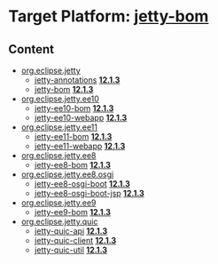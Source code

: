 # Target Platform: [jetty-bom](https://raw.githubusercontent.com/eclipse-orbit/orbit-simrel/main/maven-jetty/tp/other/MavenJettySupplement.target)

## Content
 - [org.eclipse.jetty](https://repo.maven.apache.org/maven2/org/eclipse/jetty/)
    - [jetty-annotations](https://repo.maven.apache.org/maven2/org/eclipse/jetty/jetty-annotations/) **[12.1.3](https://repo.maven.apache.org/maven2/org/eclipse/jetty/jetty-annotations/12.1.3)**
    - [jetty-bom](https://repo.maven.apache.org/maven2/org/eclipse/jetty/jetty-bom/) **[12.1.3](https://repo.maven.apache.org/maven2/org/eclipse/jetty/jetty-bom/12.1.3)**
 - [org.eclipse.jetty.ee10](https://repo.maven.apache.org/maven2/org/eclipse/jetty/ee10/)
    - [jetty-ee10-bom](https://repo.maven.apache.org/maven2/org/eclipse/jetty/ee10/jetty-ee10-bom/) **[12.1.3](https://repo.maven.apache.org/maven2/org/eclipse/jetty/ee10/jetty-ee10-bom/12.1.3)**
    - [jetty-ee10-webapp](https://repo.maven.apache.org/maven2/org/eclipse/jetty/ee10/jetty-ee10-webapp/) **[12.1.3](https://repo.maven.apache.org/maven2/org/eclipse/jetty/ee10/jetty-ee10-webapp/12.1.3)**
 - [org.eclipse.jetty.ee11](https://repo.maven.apache.org/maven2/org/eclipse/jetty/ee11/)
    - [jetty-ee11-bom](https://repo.maven.apache.org/maven2/org/eclipse/jetty/ee11/jetty-ee11-bom/) **[12.1.3](https://repo.maven.apache.org/maven2/org/eclipse/jetty/ee11/jetty-ee11-bom/12.1.3)**
    - [jetty-ee11-webapp](https://repo.maven.apache.org/maven2/org/eclipse/jetty/ee11/jetty-ee11-webapp/) **[12.1.3](https://repo.maven.apache.org/maven2/org/eclipse/jetty/ee11/jetty-ee11-webapp/12.1.3)**
 - [org.eclipse.jetty.ee8](https://repo.maven.apache.org/maven2/org/eclipse/jetty/ee8/)
    - [jetty-ee8-bom](https://repo.maven.apache.org/maven2/org/eclipse/jetty/ee8/jetty-ee8-bom/) **[12.1.3](https://repo.maven.apache.org/maven2/org/eclipse/jetty/ee8/jetty-ee8-bom/12.1.3)**
 - [org.eclipse.jetty.ee8.osgi](https://repo.maven.apache.org/maven2/org/eclipse/jetty/ee8/osgi/)
    - [jetty-ee8-osgi-boot](https://repo.maven.apache.org/maven2/org/eclipse/jetty/ee8/osgi/jetty-ee8-osgi-boot/) **[12.1.3](https://repo.maven.apache.org/maven2/org/eclipse/jetty/ee8/osgi/jetty-ee8-osgi-boot/12.1.3)**
    - [jetty-ee8-osgi-boot-jsp](https://repo.maven.apache.org/maven2/org/eclipse/jetty/ee8/osgi/jetty-ee8-osgi-boot-jsp/) **[12.1.3](https://repo.maven.apache.org/maven2/org/eclipse/jetty/ee8/osgi/jetty-ee8-osgi-boot-jsp/12.1.3)**
 - [org.eclipse.jetty.ee9](https://repo.maven.apache.org/maven2/org/eclipse/jetty/ee9/)
    - [jetty-ee9-bom](https://repo.maven.apache.org/maven2/org/eclipse/jetty/ee9/jetty-ee9-bom/) **[12.1.3](https://repo.maven.apache.org/maven2/org/eclipse/jetty/ee9/jetty-ee9-bom/12.1.3)**
 - [org.eclipse.jetty.quic](https://repo.maven.apache.org/maven2/org/eclipse/jetty/quic/)
    - [jetty-quic-api](https://repo.maven.apache.org/maven2/org/eclipse/jetty/quic/jetty-quic-api/) **[12.1.3](https://repo.maven.apache.org/maven2/org/eclipse/jetty/quic/jetty-quic-api/12.1.3)**
    - [jetty-quic-client](https://repo.maven.apache.org/maven2/org/eclipse/jetty/quic/jetty-quic-client/) **[12.1.3](https://repo.maven.apache.org/maven2/org/eclipse/jetty/quic/jetty-quic-client/12.1.3)**
    - [jetty-quic-util](https://repo.maven.apache.org/maven2/org/eclipse/jetty/quic/jetty-quic-util/) **[12.1.3](https://repo.maven.apache.org/maven2/org/eclipse/jetty/quic/jetty-quic-util/12.1.3)**
